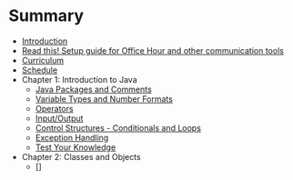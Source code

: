 # Summary

- [Introduction](README.md)
- [Read this! Setup guide for Office Hour and other communication tools](/communication_setup.md)
- [Curriculum](/curriculum/curriculum.md)
- [Schedule](schedule.md)
- Chapter 1: Introduction to Java
	- [Java Packages and Comments](/curriculum/introduction/packages_and_comments.md)
	- [Variable Types and Number Formats](/curriculum/introduction/types_and_identifiers.md)
	- [Operators](/curriculum/introduction/operators.md)
	- [Input/Output](/curriculum/introduction/io.md)
	- [Control Structures - Conditionals and Loops](/curriculum/introduction/control_structures.md)
	- [Exception Handling](/curriculum/introduction/exc_handling.md)
	- [Test Your Knowledge]()
- Chapter 2: Classes and Objects
	- []
